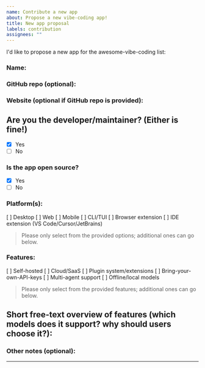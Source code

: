 ```yaml
---
name: Contribute a new app
about: Propose a new vibe-coding app!
title: New app proposal
labels: contribution
assignees: ""
---
```


I'd like to propose a new app for the awesome-vibe-coding list:

### Name: <app name>

### GitHub repo (optional):

### Website (optional if GitHub repo is provided):

## Are you the developer/maintainer? (Either is fine!)

- [x] Yes
- [ ] No

### Is the app open source?

- [x] Yes
- [ ] No

### Platform(s):

[ ] Desktop
[ ] Web
[ ] Mobile
[ ] CLI/TUI
[ ] Browser extension
[ ] IDE extension (VS Code/Cursor/JetBrains)

> Please only select from the provided options; additional ones can go below.

### Features:

[ ] Self-hosted
[ ] Cloud/SaaS
[ ] Plugin system/extensions
[ ] Bring-your-own-API-keys
[ ] Multi-agent support
[ ] Offline/local models

> Please only select from the provided features; additional ones can go below.

## Short free-text overview of features (which models does it support? why should users choose it?):

<features>

<!-- e.g.
VibeStudio is a desktop and web app that connects to OpenAI, Anthropic, and local models, offers plugin-based tools, and integrates with Cursor.
-->

### Other notes (optional):

<notes>

---

<!--
 - Contributions should be fully functioning
 - Your contribution will be edited by our AI agents, and may be moved to a different category
-->

